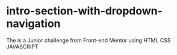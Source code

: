 # intro-section-with-dropdown-navigation
The is a Junior challenge from Front-end Mentor using HTML CSS JAVASCRIPT
